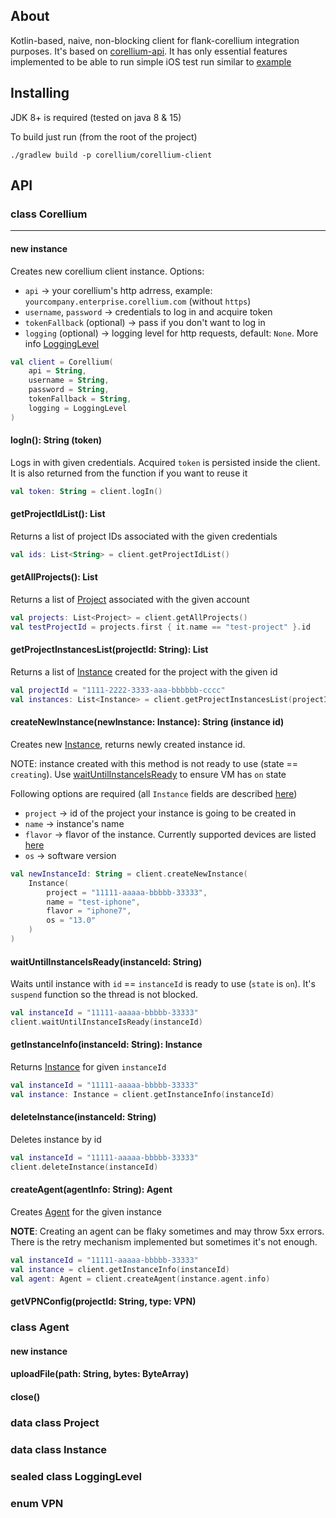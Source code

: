 ## About

Kotlin-based, naive, non-blocking client for flank-corellium integration purposes. It's based
on [corellium-api](https://github.com/corellium/corellium-api). It has only essential features implemented to be able to
run simple iOS test run similar
to [example](https://github.com/corellium/corellium-api/blob/master/examples/agent-simple.js)

## Installing

JDK 8+ is required (tested on java 8 & 15)

To build just run (from the root of the project)

```
./gradlew build -p corellium/corellium-client
```

## API

### class Corellium

-------

#### new instance

Creates new corellium client instance. Options:

* `api` -> your corellium's http adrress, example: `yourcompany.enterprise.corellium.com` (without `https`)
* `username`, `password` -> credentials to log in and acquire token
* `tokenFallback` (optional) -> pass if you don't want to log in
* `logging` (optional) -> logging level for http requests, default: `None`. More info [LoggingLevel](#sealed-class-logginglevel)

```kotlin
val client = Corellium(
    api = String,
    username = String,
    password = String,
    tokenFallback = String,
    logging = LoggingLevel
)
```

#### logIn(): String (token)

Logs in with given credentials. Acquired `token` is persisted inside the client. It is also returned from the function if
you want to reuse it

```kotlin
val token: String = client.logIn()
```

#### getProjectIdList(): List<String>

Returns a list of project IDs associated with the given credentials

```kotlin
val ids: List<String> = client.getProjectIdList()
```

#### getAllProjects(): List<Project>

Returns a list of [Project](#data-class-project) associated with the given account

```kotlin
val projects: List<Project> = client.getAllProjects()
val testProjectId = projects.first { it.name == "test-project" }.id
```

#### getProjectInstancesList(projectId: String): List<Instance>

Returns a list of [Instance](#data-class-instance) created for the project with the given id

```kotlin
val projectId = "1111-2222-3333-aaa-bbbbbb-cccc"
val instances: List<Instance> = client.getProjectInstancesList(projectId)
```

#### createNewInstance(newInstance: Instance): String (instance id)

Creates new [Instance](#data-class-instance), returns newly created instance id.

NOTE: instance created with this method is not ready to use (state ==  `creating`).
Use [waitUntilInstanceIsReady](#waituntilinstanceisreadyinstanceid-string) to ensure VM has `on` state

Following options are required (all `Instance` fields are described [here](#data-class-instance))

* `project` -> id of the project your instance is going to be created in
* `name` -> instance's name
* `flavor` -> flavor of the instance. Currently supported devices are
  listed [here](https://github.com/corellium/corellium-api#async-createinstanceoptions)
* `os` -> software version

```kotlin
val newInstanceId: String = client.createNewInstance(
    Instance(
        project = "11111-aaaaa-bbbbb-33333",
        name = "test-iphone",
        flavor = "iphone7",
        os = "13.0"
    )
)
```

#### waitUntilInstanceIsReady(instanceId: String)
Waits until instance with `id` == `instanceId` is ready to use (`state` is `on`). It's `suspend` function so the thread is not blocked.

```kotlin
val instanceId = "11111-aaaaa-bbbbb-33333"
client.waitUntilInstanceIsReady(instanceId)
```

#### getInstanceInfo(instanceId: String): Instance
Returns [Instance](#data-class-instance) for given `instanceId`

```kotlin
val instanceId = "11111-aaaaa-bbbbb-33333"
val instance: Instance = client.getInstanceInfo(instanceId)
```

#### deleteInstance(instanceId: String)
Deletes instance by id

```kotlin
val instanceId = "11111-aaaaa-bbbbb-33333"
client.deleteInstance(instanceId)
```

#### createAgent(agentInfo: String): Agent
Creates [Agent](#class-agent) for the given instance

**NOTE**: Creating an agent can be flaky sometimes and may throw 5xx errors. There is the retry mechanism implemented but sometimes it's not enough.

```kotlin
val instanceId = "11111-aaaaa-bbbbb-33333"
val instance = client.getInstanceInfo(instanceId)
val agent: Agent = client.createAgent(instance.agent.info)
```

#### getVPNConfig(projectId: String, type: VPN)

### class Agent

#### new instance

#### uploadFile(path: String, bytes: ByteArray)

#### close()

### data class Project

### data class Instance

### sealed class LoggingLevel

### enum VPN
